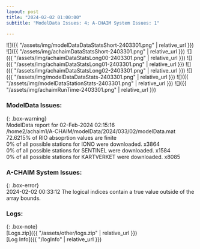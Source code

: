 ```yaml
---
layout: post
title: "2024-02-02 01:00:00"
subtitle: "ModelData Issues: 4; A-CHAIM System Issues: 1"

---
```


![]({{ "/assets/img/modelDataDataStatsShort-2403301.png" | relative_url }})
![]({{ "/assets/img/achaimDataStatsShort-2403301.png" | relative_url }})
![]({{ "/assets/img/achaimDataStatsLong00-2403301.png" | relative_url }})
![]({{ "/assets/img/achaimDataStatsLong01-2403301.png" | relative_url }})
![]({{ "/assets/img/achaimDataStatsLong02-2403301.png" | relative_url }})
![]({{ "/assets/img/modelDataDataStats-2403301.png" | relative_url }})
![]({{ "/assets/img/modelDataStationStats-2403301.png" | relative_url }})
![]({{ "/assets/img/achaimRunTime-2403301.png" | relative_url }})


### ModelData Issues:  
  
{: .box-warning}  
 ModelData report for 02-Feb-2024 02:15:16   
 /home2/achaim1/A-CHAIM/modelData/2024/033/02/modelData.mat   
 72.6215% of RIO absoprtion values are finite   
 0% of all possible stations for IONO were downloaded. x3864   
 0% of all possible stations for SENTINEL were downloaded. x1584   
 0% of all possible stations for KARTVERKET were downloaded. x8085   
  
### A-CHAIM System Issues:  
  
{: .box-error}  
2024-02-02 00:33:12 The logical indices contain a true value outside of the array bounds.  

### Logs:  
  
{: .box-note}  
[Logs.zip]({{ "/assets/other/logs.zip" | relative_url }})  
[Log Info]({{ "/logInfo" | relative_url }})  
